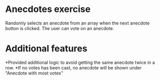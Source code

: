 # Anecdotes exercise
Randomly selects an anecdote from an array when the next anecdote button is clicked. The user can vote on an anecdote.

# Additional features 
*Provided additional logic to avoid getting the same anecdote twice in a row.
*If no votes has been cast, no anecdote will be shown under "Anecdote with most votes"
